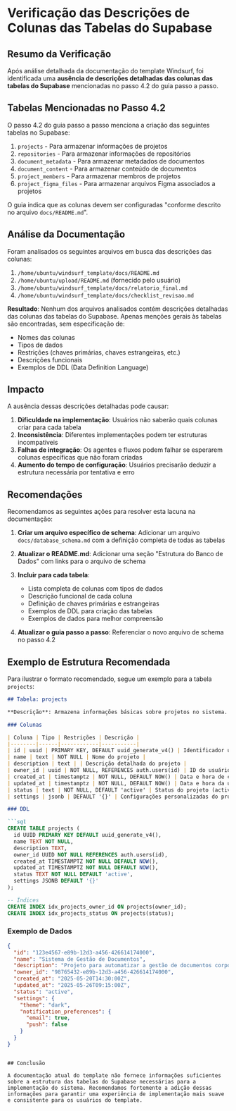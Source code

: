 # Verificação das Descrições de Colunas das Tabelas do Supabase

## Resumo da Verificação

Após análise detalhada da documentação do template Windsurf, foi identificada uma **ausência de descrições detalhadas das colunas das tabelas do Supabase** mencionadas no passo 4.2 do guia passo a passo.

## Tabelas Mencionadas no Passo 4.2

O passo 4.2 do guia passo a passo menciona a criação das seguintes tabelas no Supabase:

1. `projects` - Para armazenar informações de projetos
2. `repositories` - Para armazenar informações de repositórios
3. `document_metadata` - Para armazenar metadados de documentos
4. `document_content` - Para armazenar conteúdo de documentos
5. `project_members` - Para armazenar membros de projetos
6. `project_figma_files` - Para armazenar arquivos Figma associados a projetos

O guia indica que as colunas devem ser configuradas "conforme descrito no arquivo `docs/README.md`".

## Análise da Documentação

Foram analisados os seguintes arquivos em busca das descrições das colunas:

1. `/home/ubuntu/windsurf_template/docs/README.md`
2. `/home/ubuntu/upload/README.md` (fornecido pelo usuário)
3. `/home/ubuntu/windsurf_template/docs/relatorio_final.md`
4. `/home/ubuntu/windsurf_template/docs/checklist_revisao.md`

**Resultado**: Nenhum dos arquivos analisados contém descrições detalhadas das colunas das tabelas do Supabase. Apenas menções gerais às tabelas são encontradas, sem especificação de:

- Nomes das colunas
- Tipos de dados
- Restrições (chaves primárias, chaves estrangeiras, etc.)
- Descrições funcionais
- Exemplos de DDL (Data Definition Language)

## Impacto

A ausência dessas descrições detalhadas pode causar:

1. **Dificuldade na implementação**: Usuários não saberão quais colunas criar para cada tabela
2. **Inconsistência**: Diferentes implementações podem ter estruturas incompatíveis
3. **Falhas de integração**: Os agentes e fluxos podem falhar se esperarem colunas específicas que não foram criadas
4. **Aumento do tempo de configuração**: Usuários precisarão deduzir a estrutura necessária por tentativa e erro

## Recomendações

Recomendamos as seguintes ações para resolver esta lacuna na documentação:

1. **Criar um arquivo específico de schema**: Adicionar um arquivo `docs/database_schema.md` com a definição completa de todas as tabelas

2. **Atualizar o README.md**: Adicionar uma seção "Estrutura do Banco de Dados" com links para o arquivo de schema

3. **Incluir para cada tabela**:
   - Lista completa de colunas com tipos de dados
   - Descrição funcional de cada coluna
   - Definição de chaves primárias e estrangeiras
   - Exemplos de DDL para criação das tabelas
   - Exemplos de dados para melhor compreensão

4. **Atualizar o guia passo a passo**: Referenciar o novo arquivo de schema no passo 4.2

## Exemplo de Estrutura Recomendada

Para ilustrar o formato recomendado, segue um exemplo para a tabela `projects`:

```markdown
## Tabela: projects

**Descrição**: Armazena informações básicas sobre projetos no sistema.

### Colunas

| Coluna | Tipo | Restrições | Descrição |
|--------|------|------------|-----------|
| id | uuid | PRIMARY KEY, DEFAULT uuid_generate_v4() | Identificador único do projeto |
| name | text | NOT NULL | Nome do projeto |
| description | text | | Descrição detalhada do projeto |
| owner_id | uuid | NOT NULL, REFERENCES auth.users(id) | ID do usuário proprietário do projeto |
| created_at | timestamptz | NOT NULL, DEFAULT NOW() | Data e hora de criação do projeto |
| updated_at | timestamptz | NOT NULL, DEFAULT NOW() | Data e hora da última atualização |
| status | text | NOT NULL, DEFAULT 'active' | Status do projeto (active, archived, completed) |
| settings | jsonb | DEFAULT '{}' | Configurações personalizadas do projeto em formato JSON |

### DDL

```sql
CREATE TABLE projects (
  id UUID PRIMARY KEY DEFAULT uuid_generate_v4(),
  name TEXT NOT NULL,
  description TEXT,
  owner_id UUID NOT NULL REFERENCES auth.users(id),
  created_at TIMESTAMPTZ NOT NULL DEFAULT NOW(),
  updated_at TIMESTAMPTZ NOT NULL DEFAULT NOW(),
  status TEXT NOT NULL DEFAULT 'active',
  settings JSONB DEFAULT '{}'
);

-- Índices
CREATE INDEX idx_projects_owner_id ON projects(owner_id);
CREATE INDEX idx_projects_status ON projects(status);
```

### Exemplo de Dados

```json
{
  "id": "123e4567-e89b-12d3-a456-426614174000",
  "name": "Sistema de Gestão de Documentos",
  "description": "Projeto para automatizar a gestão de documentos corporativos",
  "owner_id": "98765432-e89b-12d3-a456-426614174000",
  "created_at": "2025-05-20T14:30:00Z",
  "updated_at": "2025-05-26T09:15:00Z",
  "status": "active",
  "settings": {
    "theme": "dark",
    "notification_preferences": {
      "email": true,
      "push": false
    }
  }
}
```
```

## Conclusão

A documentação atual do template não fornece informações suficientes sobre a estrutura das tabelas do Supabase necessárias para a implementação do sistema. Recomendamos fortemente a adição dessas informações para garantir uma experiência de implementação mais suave e consistente para os usuários do template.
